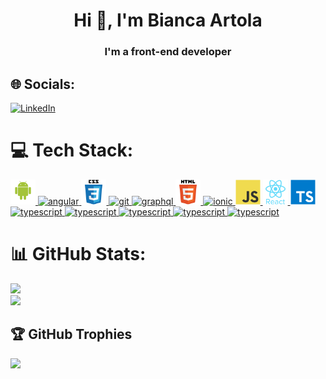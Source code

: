 <h1 align="center">Hi 👋, I'm Bianca Artola</h1>
<h3 align="center">I'm a front-end developer</h3>

## 🌐 Socials:
[![LinkedIn](https://img.shields.io/badge/LinkedIn-%230077B5.svg?logo=linkedin&logoColor=white)](https://www.linkedin.com/in/bianca-artola/) 

# 💻 Tech Stack:
<p align="left"> <a href="https://developer.android.com" target="_blank" rel="noreferrer"> <img src="https://raw.githubusercontent.com/devicons/devicon/master/icons/android/android-original-wordmark.svg" alt="android" width="40" height="40"/> </a> <a href="https://angular.io" target="_blank" rel="noreferrer"> <img src="https://angular.io/assets/images/logos/angular/angular.svg" alt="angular" width="40" height="40"/> </a> <a href="https://www.w3schools.com/css/" target="_blank" rel="noreferrer"> <img src="https://raw.githubusercontent.com/devicons/devicon/master/icons/css3/css3-original-wordmark.svg" alt="css3" width="40" height="40"/> </a> <a href="https://git-scm.com/" target="_blank" rel="noreferrer"> <img src="https://www.vectorlogo.zone/logos/git-scm/git-scm-icon.svg" alt="git" width="40" height="40"/> </a> <a href="https://graphql.org" target="_blank" rel="noreferrer"> <img src="https://www.vectorlogo.zone/logos/graphql/graphql-icon.svg" alt="graphql" width="40" height="40"/> </a> <a href="https://www.w3.org/html/" target="_blank" rel="noreferrer"> <img src="https://raw.githubusercontent.com/devicons/devicon/master/icons/html5/html5-original-wordmark.svg" alt="html5" width="40" height="40"/> </a> <a href="https://ionicframework.com" target="_blank" rel="noreferrer"> <img src="https://upload.wikimedia.org/wikipedia/commons/d/d1/Ionic_Logo.svg" alt="ionic" width="40" height="40"/> </a> <a href="https://developer.mozilla.org/en-US/docs/Web/JavaScript" target="_blank" rel="noreferrer"> <img src="https://raw.githubusercontent.com/devicons/devicon/master/icons/javascript/javascript-original.svg" alt="javascript" width="40" height="40"/> </a> <a href="https://reactjs.org/" target="_blank" rel="noreferrer"> <img src="https://raw.githubusercontent.com/devicons/devicon/master/icons/react/react-original-wordmark.svg" alt="react" width="40" height="40"/> </a> <a href="https://www.typescriptlang.org/" target="_blank" rel="noreferrer"> <img src="https://raw.githubusercontent.com/devicons/devicon/master/icons/typescript/typescript-original.svg" alt="typescript" width="40" height="40"/> </a>  <a href="https://mui.com/" target="_blank" rel="noreferrer"> <img src="https://skillicons.dev/icons?i=materialui" alt="typescript" width="40" height="40"/> </a> <a href="https://code.visualstudio.com/" target="_blank" rel="noreferrer"> <img src="https://skillicons.dev/icons?i=vscode" alt="typescript" width="40" height="40"/> </a> <a href="https://www.postman.com/" target="_blank" rel="noreferrer"> <img src="https://skillicons.dev/icons?i=postman" alt="typescript" width="40" height="40"/> </a> <a href="https://jestjs.io/" target="_blank" rel="noreferrer"> <img src="https://skillicons.dev/icons?i=jest" alt="typescript" width="40" height="40"/> </a> <a href="https://www.figma.com/" target="_blank" rel="noreferrer"> <img src="https://skillicons.dev/icons?i=figma" alt="typescript" width="40" height="40"/> </a></p>

# 📊 GitHub Stats:
![](https://github-readme-stats.vercel.app/api?username=biancaartola&theme=radical&hide_border=false&include_all_commits=true&count_private=true)<br/>
![](https://github-readme-streak-stats.herokuapp.com/?user=biancaartola&theme=radical&hide_border=false)<br/>

## 🏆 GitHub Trophies
![](https://github-profile-trophy.vercel.app/?username=biancaartola&theme=radical&no-frame=true&no-bg=false&margin-w=4)
